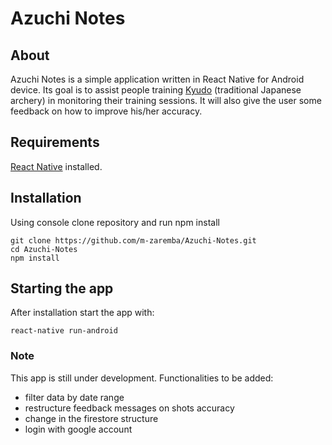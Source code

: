 # **Azuchi Notes**

## About

Azuchi Notes is a simple application written in React Native for Android device. Its goal is to assist people training [Kyudo](https://en.wikipedia.org/wiki/Ky%C5%ABd%C5%8D) (traditional Japanese archery) in monitoring their training sessions. It will also give the user some feedback on how to improve his/her accuracy.

## Requirements

[React Native](https://facebook.github.io/react-native/docs/getting-started) installed.

## Installation

Using console clone repository and run npm install

```
git clone https://github.com/m-zaremba/Azuchi-Notes.git
cd Azuchi-Notes
npm install
```

## Starting the app

After installation start the app with:

```
react-native run-android
```

### Note

This app is still under development. Functionalities to be added:
* filter data by date range
* restructure feedback messages on shots accuracy
* change in the firestore structure
* login with google account
